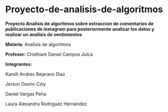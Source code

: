 # Proyecto-de-analisis-de-algoritmos

**Proyecto Analisis de algoritmos sobre extraccion de comentarios de publicaciones de instagram para posteriormente analizar los datos y realizar un analisis de sentimientos**

**Materia**: Analisis de algoritmos

**Profesor:** Cristhiam Daniel Campos Julca

**Integrantes:**

Kamilt Andres Bejarano Diaz

Jerson Osorio Cely

 Daniel Vargas Peña

 Laura Alexandra Rodríguez Hernández


